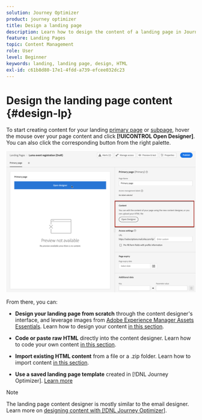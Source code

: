 ```yaml
---
solution: Journey Optimizer
product: journey optimizer
title: Design a landing page
description: Learn how to design the content of a landing page in Journey Optimizer
feature: Landing Pages
topic: Content Management
role: User
level: Beginner
keywords: landing, landing page, design, HTML
exl-id: c61b8d80-17e1-4fdd-a739-efcee032dc23
---
```

# Design the landing page content {#design-lp}

To start creating content for your landing [primary page](create-lp.md#configure-primary-page) or [subpage](create-lp.md#configure-subpages), hover the mouse over your page content and click **[!UICONTROL Open Designer]**. You can also click the corresponding button from the right palette.

![](assets/lp_open-designer.png)

From there, you can:

* **Design your landing page from scratch** through the content designer's interface, and leverage images from [Adobe Experience Manager Assets Essentials](../content-management/assets-essentials.md). Learn how to design your content <!--or use built-in templates--> [in this section](../email/content-from-scratch.md).

* **Code or paste raw HTML** directly into the content designer. Learn how to code your own content [in this section](../email/code-content.md).

* **Import existing HTML content** from a file or a .zip folder. Learn how to import content [in this section](../email/existing-content.md).

* **Use a saved landing page template** created in [!DNL Journey Optimizer]. [Learn more](lp-templates.md)

>[!NOTE]
>
>The landing page content designer is mostly similar to the email designer. Learn more on [designing content with [!DNL Journey Optimizer]](../email/get-started-email-design.md).
